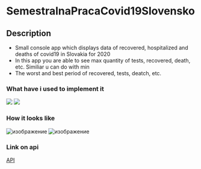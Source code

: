 # SemestralnaPracaCovid19Slovensko

## Description
  * Small console app which displays data of recovered, hospitalized and deaths of covid19 in Slovakia for 2020
  * In this app you are able to see max quantity of tests, recovered, death, etc. Similiar u can do with min
  * The worst and best period of recovered, tests, deatch, etc. 

### What have i used to implement it
   <img src="https://img.shields.io/badge/matlab-brown.svg?style=for-the-badge&logo=Matlab&logoColor=white">
   <img src="https://img.shields.io/badge/Api-orange.svg?style=for-the-badge&logo=API&logoColor=white"> 


### How it looks like

![изображение](https://user-images.githubusercontent.com/69985852/207159497-9c084975-c939-49d1-b65c-6cdf9a3f6fe5.png)
![изображение](https://user-images.githubusercontent.com/69985852/207159809-706851ed-2adc-4abd-af44-993ac7a5e3bf.png)

   
### Link on api
[API](https://github.com/Institut-Zdravotnych-Analyz/covid19-data)
